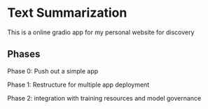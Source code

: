 # Text Summarization
This is a online gradio app for my personal website for discovery

## Phases

Phase 0:
Push out a simple app

Phase 1: 
Restructure for multiple app deployment

Phase 2: 
integration with training resources and model governance
